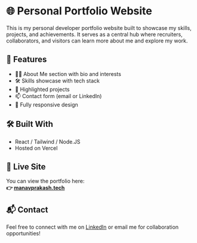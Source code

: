 # 🌐 Personal Portfolio Website

This is my personal developer portfolio website built to showcase my skills, projects, and achievements. It serves as a central hub where recruiters, collaborators, and visitors can learn more about me and explore my work.

## 🚀 Features

- 🧑‍💻 About Me section with bio and interests
- 🛠️ Skills showcase with tech stack
- 📂 Highlighted projects 
- 📫 Contact form (email or LinkedIn)
- 📱 Fully responsive design

## 🛠️ Built With

- React / Tailwind / Node.JS
- Hosted on Vercel
## 🔗 Live Site

You can view the portfolio here:  
**👉 [manavprakash.tech](https://manavportfolio-psi.vercel.app/)** 



## 📬 Contact

Feel free to connect with me on [LinkedIn](https://www.linkedin.com/in/manavprakash25?utm_source=share&utm_campaign=share_via&utm_content=profile&utm_medium=android_app) or email me for collaboration opportunities!